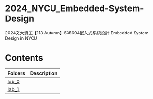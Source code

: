 # 2024_NYCU_Embedded-System-Design
2024交大資工【113 Autumn】535604嵌入式系統設計 Embedded System Design in NYCU

# Contents
| Folders | Description |
|---------|-------------|
|[lab_0](/lab_0)|  |
|[lab_1](/lab_1)|  |

